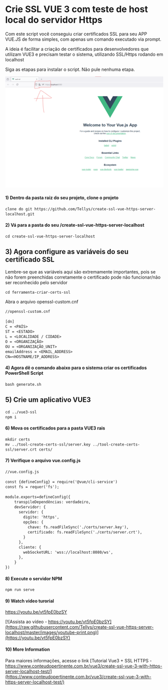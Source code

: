 # Crie SSL VUE 3 com teste de host local do servidor Https

Com este script você conseguiu criar certificados SSL para seu APP VUE.JS de forma simples, com apenas um comando executado via prompt.

A ideia é facilitar a criação de certificados para desenvolvedores que utilizam VUE3 e precisam testar o sistema, utilizando SSL/Https rodando em localhost

Siga as etapas para instalar o script. Não pule nenhuma etapa.


![Exemplo de página com ssl ativo](https://raw.githubusercontent.com/Tellys/create-ssl-vue-https-server-localhost/master/images/create-ssl-vue-https-server-localhost.png)


#### 1) Dentro da pasta raiz do seu projeto, clone o projeto

```
clone do git https://github.com/Tellys/create-ssl-vue-https-server-localhost.git

```

#### 2) Vá para a pasta do seu /create-ssl-vue-https-server-localhost

```
cd create-ssl-vue-https-server-localhost
```

## 3) Agora configure as variáveis do seu certificado SSL
Lembre-se que as variáveis aqui são extremamente importantes, pois se não forem preenchidas corretamente o certificado pode não funcionar/não ser reconhecido pelo servidor

```
cd ferramenta-criar-certs-ssl
```

Abra o arquivo openssl-custom.cnf

```
//openssl-custom.cnf

[dn]
C = <PAÍS>
ST = <ESTADO>
L = <LOCALIDADE / CIDADE>
O = <ORGANIZAÇÃO>
OU = <ORGANIZAÇÃO_UNIT>
emailAddress = <EMAIL_ADDRESS>
CN=<HOSTNAME/IP_ADDRESS>
```

#### 4) Agora dê o comando abaixo para o sistema criar os certificados PowerShell Script

```
bash generate.sh
```

## 5) Crie um aplicativo VUE3

```
cd ../vue3-ssl
npm i
```

#### 6) Mova os certificados para a pasta VUE3 rais

```
mkdir certs 
mv ../tool-create-certs-ssl/server.key ../tool-create-certs-ssl/server.crt certs/
```

#### 7) Verifique o arquivo vue.config.js

```
//vue.config.js

const {defineConfig} = require('@vue/cli-service')
const fs = requer('fs');

module.exports=defineConfig({
    transpileDependências: verdadeiro,
    devServidor: {
      servidor: {
        digite: 'https',
        opções: {
          chave: fs.readFileSync('./certs/server.key'),
          certificado: fs.readFileSync('./certs/server.crt'),
        }
      },
      cliente: {
        webSocketURL: 'wss://localhost:8080/ws',
      },
    }
})

```

#### 8) Execute o servidor NPM

```
npm run serve
```

#### 9) Watch video turorial
https://youtu.be/vt5fpE0bzSY

[![Assista ao vídeo - https://youtu.be/vt5fpE0bzSY](https://raw.githubusercontent.com/Tellys/create-ssl-vue-https-server-localhost/master/images/youtube-print.png)](https://youtu.be/vt5fpE0bzSY)


#### 10) More Information
Para maiores informações, acesse o link [Tutorial Vue3 + SSL HTTPS - https://www.conteudopertinente.com.br/vue3/create-ssl-vue-3-with-https-server-localhost-test/](https://www.conteudopertinente.com.br/vue3/create-ssl-vue-3-with-https-server-localhost-test/)

